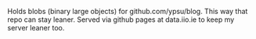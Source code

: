 Holds blobs (binary large objects) for github.com/ypsu/blog.
This way that repo can stay leaner.
Served via github pages at data.iio.ie to keep my server leaner too.
